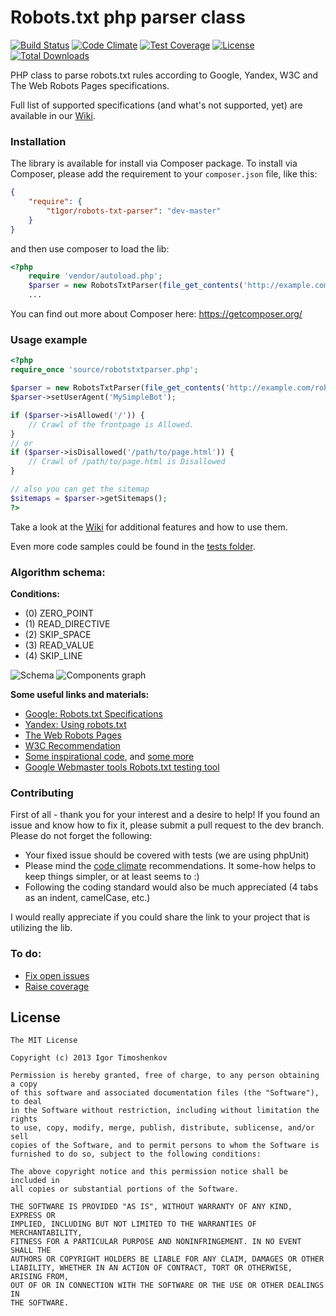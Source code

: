 Robots.txt php parser class
=====================

[![Build Status](https://travis-ci.org/t1gor/Robots.txt-Parser-Class.svg?branch=master)](https://travis-ci.org/t1gor/Robots.txt-Parser-Class) [![Code Climate](https://codeclimate.com/github/t1gor/Robots.txt-Parser-Class/badges/gpa.svg)](https://codeclimate.com/github/t1gor/Robots.txt-Parser-Class) [![Test Coverage](https://codeclimate.com/github/t1gor/Robots.txt-Parser-Class/badges/coverage.svg)](https://codeclimate.com/github/t1gor/Robots.txt-Parser-Class) [![License](https://poser.pugx.org/t1gor/robots-txt-parser/license.svg)](https://packagist.org/packages/t1gor/robots-txt-parser) [![Total Downloads](https://poser.pugx.org/t1gor/robots-txt-parser/downloads.svg)](https://packagist.org/packages/t1gor/robots-txt-parser)

PHP class to parse robots.txt rules according to Google, Yandex, W3C and The Web Robots Pages specifications.

Full list of supported specifications (and what's not supported, yet) are available in our [Wiki](https://github.com/t1gor/Robots.txt-Parser-Class/wiki/Specifications).

### Installation
The library is available for install via Composer package. To install via Composer, please add the requirement to your `composer.json` file, like this:

```json
{
    "require": {
        "t1gor/robots-txt-parser": "dev-master"
    }
}
```

and then use composer to load the lib:

```php
<?php
    require 'vendor/autoload.php';
    $parser = new RobotsTxtParser(file_get_contents('http://example.com/robots.txt'));
    ...
```

You can find out more about Composer here: https://getcomposer.org/

### Usage example
````php
<?php
require_once 'source/robotstxtparser.php';

$parser = new RobotsTxtParser(file_get_contents('http://example.com/robots.txt'));
$parser->setUserAgent('MySimpleBot');

if ($parser->isAllowed('/')) {
	// Crawl of the frontpage is Allowed.
}
// or
if ($parser->isDisallowed('/path/to/page.html')) {
	// Crawl of /path/to/page.html is Disallowed
}

// also you can get the sitemap
$sitemaps = $parser->getSitemaps();
?>
````
Take a look at the [Wiki](https://github.com/t1gor/Robots.txt-Parser-Class/wiki/Features-and-usage-examples) for additional features and how to use them.

Even more code samples could be found in the [tests folder](https://github.com/t1gor/Robots.txt-Parser-Class/tree/master/test).

### Algorithm schema:
**Conditions:**
* (0) ZERO_POINT
* (1) READ_DIRECTIVE
* (2) SKIP_SPACE
* (3) READ_VALUE
* (4) SKIP_LINE

![Schema](https://raw.githubusercontent.com/t1gor/Robots.txt-Parser-Class/master/assets/schema.png)
![Components graph](https://raw.githubusercontent.com/t1gor/Robots.txt-Parser-Class/master/assets/components-graph.png)

**Some useful links and materials:**
* [Google: Robots.txt Specifications](https://developers.google.com/webmasters/control-crawl-index/docs/robots_txt)
* [Yandex: Using robots.txt](http://help.yandex.com/webmaster/?id=1113851)
* [The Web Robots Pages](http://www.robotstxt.org/)
* [W3C Recommendation](https://www.w3.org/TR/html4/appendix/notes.html#h-B.4.1.2)
* [Some inspirational code](http://socoder.net/index.php?snippet=23824), and [some more](http://www.the-art-of-web.com/php/parse-robots/)
* [Google Webmaster tools Robots.txt testing tool](https://www.google.com/webmasters/tools/robots-testing-tool)

### Contributing
First of all - thank you for your interest and a desire to help! If you found an issue and know how to fix it, please submit a pull request to the dev branch. Please do not forget the following:
- Your fixed issue should be covered with tests (we are using phpUnit)
- Please mind the [code climate](https://codeclimate.com/github/t1gor/Robots.txt-Parser-Class) recommendations. It some-how helps to keep things simpler, or at least seems to :)
- Following the coding standard would also be much appreciated (4 tabs as an indent, camelCase, etc.)

I would really appreciate if you could share the link to your project that is utilizing the lib.

### To do:
 * [Fix open issues](https://github.com/t1gor/Robots.txt-Parser-Class/issues)
 * [Raise coverage](https://codeclimate.com/github/t1gor/Robots.txt-Parser-Class/code?sort=covered_percent&sort_direction=desc)

License
-------

    The MIT License

    Copyright (c) 2013 Igor Timoshenkov

    Permission is hereby granted, free of charge, to any person obtaining a copy
    of this software and associated documentation files (the "Software"), to deal
    in the Software without restriction, including without limitation the rights
    to use, copy, modify, merge, publish, distribute, sublicense, and/or sell
    copies of the Software, and to permit persons to whom the Software is
    furnished to do so, subject to the following conditions:

    The above copyright notice and this permission notice shall be included in
    all copies or substantial portions of the Software.

    THE SOFTWARE IS PROVIDED "AS IS", WITHOUT WARRANTY OF ANY KIND, EXPRESS OR
    IMPLIED, INCLUDING BUT NOT LIMITED TO THE WARRANTIES OF MERCHANTABILITY,
    FITNESS FOR A PARTICULAR PURPOSE AND NONINFRINGEMENT. IN NO EVENT SHALL THE
    AUTHORS OR COPYRIGHT HOLDERS BE LIABLE FOR ANY CLAIM, DAMAGES OR OTHER
    LIABILITY, WHETHER IN AN ACTION OF CONTRACT, TORT OR OTHERWISE, ARISING FROM,
    OUT OF OR IN CONNECTION WITH THE SOFTWARE OR THE USE OR OTHER DEALINGS IN
    THE SOFTWARE.
